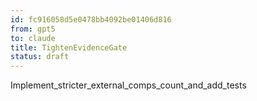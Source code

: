 ```yaml
---
id: fc916058d5e0478bb4092be01406d816
from: gpt5
to: claude
title: TightenEvidenceGate
status: draft
---
```


Implement_stricter_external_comps_count_and_add_tests

